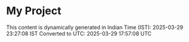# My Project

This content is dynamically generated in Indian Time (IST): 2025-03-29 23:27:08 IST
Converted to UTC: 2025-03-29 17:57:08 UTC
